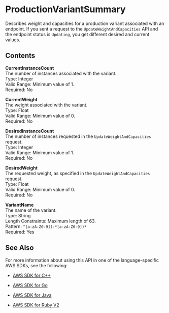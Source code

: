 # ProductionVariantSummary<a name="API_ProductionVariantSummary"></a>

Describes weight and capacities for a production variant associated with an endpoint\. If you sent a request to the `UpdateWeightAndCapacities` API and the endpoint status is `Updating`, you get different desired and current values\. 

## Contents<a name="API_ProductionVariantSummary_Contents"></a>

 **CurrentInstanceCount**   
The number of instances associated with the variant\.  
Type: Integer  
Valid Range: Minimum value of 1\.  
Required: No

 **CurrentWeight**   
The weight associated with the variant\.  
Type: Float  
Valid Range: Minimum value of 0\.  
Required: No

 **DesiredInstanceCount**   
The number of instances requested in the `UpdateWeightAndCapacities` request\.   
Type: Integer  
Valid Range: Minimum value of 1\.  
Required: No

 **DesiredWeight**   
The requested weight, as specified in the `UpdateWeightAndCapacities` request\.   
Type: Float  
Valid Range: Minimum value of 0\.  
Required: No

 **VariantName**   
The name of the variant\.  
Type: String  
Length Constraints: Maximum length of 63\.  
Pattern: `^[a-zA-Z0-9](-*[a-zA-Z0-9])*`   
Required: Yes

## See Also<a name="API_ProductionVariantSummary_SeeAlso"></a>

For more information about using this API in one of the language\-specific AWS SDKs, see the following:

+  [AWS SDK for C\+\+](http://docs.aws.amazon.com/goto/SdkForCpp/sagemaker-2017-07-24/ProductionVariantSummary) 

+  [AWS SDK for Go](http://docs.aws.amazon.com/goto/SdkForGoV1/sagemaker-2017-07-24/ProductionVariantSummary) 

+  [AWS SDK for Java](http://docs.aws.amazon.com/goto/SdkForJava/sagemaker-2017-07-24/ProductionVariantSummary) 

+  [AWS SDK for Ruby V2](http://docs.aws.amazon.com/goto/SdkForRubyV2/sagemaker-2017-07-24/ProductionVariantSummary) 